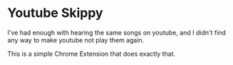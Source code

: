 # Youtube Skippy
I've had enough with hearing the same songs on youtube, and I didn't find any way to make youtube not play them again.

This is a simple Chrome Extension that does exactly that.
